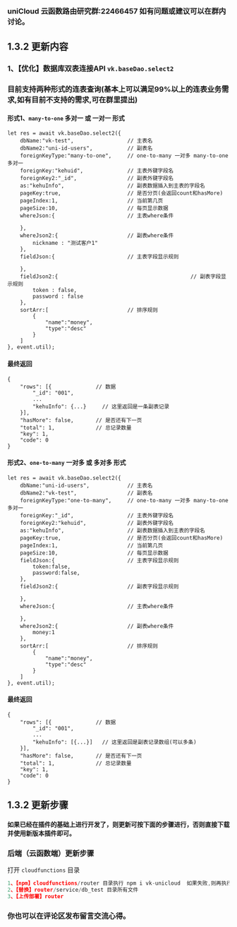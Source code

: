 ### uniCloud 云函数路由研究群:22466457 如有问题或建议可以在群内讨论。

## 1.3.2 更新内容

### 1、【优化】数据库双表连接API `vk.baseDao.select2`
### 目前支持两种形式的连表查询(基本上可以满足99%以上的连表业务需求,如有目前不支持的需求,可在群里提出)
#### 形式1、`many-to-one` 多对一 或 一对一 形式
```
let res = await vk.baseDao.select2({
	dbName:"vk-test",                 // 主表名
	dbName2:"uni-id-users",           // 副表名
	foreignKeyType:"many-to-one",     // one-to-many 一对多 many-to-one 多对一
	foreignKey:"kehuid",              // 主表外键字段名
	foreignKey2:"_id",                // 副表外键字段名
	as:"kehuInfo",                    // 副表数据插入到主表的字段名
	pageKey:true,                     // 是否分页(会返回count和hasMore)
	pageIndex:1,                      // 当前第几页
	pageSize:10,                      // 每页显示数据
	whereJson:{                       // 主表where条件
		
	},
	whereJson2:{                      // 副表where条件
		nickname : "测试客户1"
	},
	fieldJson:{                       // 主表字段显示规则
		
	},
	fieldJson2:{										  // 副表字段显示规则
		token : false,
		password : false
	},
	sortArr:[                         // 排序规则
		{
			"name":"money",
			"type":"desc"
		}
	]
}, event.util);
```
#### 最终返回
```
{
	"rows": [{              // 数据
		"_id": "001",
		...
		"kehuInfo": {...}     // 这里返回是一条副表记录
	}],
	"hasMore": false,       // 是否还有下一页
	"total": 1,             // 总记录数量
	"key": 1,
	"code": 0
}
```

#### 形式2、`one-to-many` 一对多 或 多对多 形式
```
let res = await vk.baseDao.select2({
	dbName:"uni-id-users",            // 主表名
	dbName2:"vk-test",                // 副表名
	foreignKeyType:"one-to-many",     // one-to-many 一对多 many-to-one 多对一
	foreignKey:"_id",                 // 主表外键字段名
	foreignKey2:"kehuid",             // 副表外键字段名
	as:"kehuInfo",                    // 副表数据插入到主表的字段名
	pageKey:true,                     // 是否分页(会返回count和hasMore)
	pageIndex:1,                      // 当前第几页
	pageSize:10,                      // 每页显示数据
	fieldJson:{                       // 主表字段显示规则
		token:false,
		password:false,
	},
	fieldJson2:{                      // 副表字段显示规则
		
	},
	whereJson:{                       // 主表where条件
		
	},
	whereJson2:{                      // 副表where条件
		money:1
	},
	sortArr:[                         // 排序规则
		{
			"name":"money",
			"type":"desc"
		}
	]
}, event.util);
```
#### 最终返回
```
{
	"rows": [{              // 数据
		"_id": "001",
		...
		"kehuInfo": [{...}]   // 这里返回是副表记录数组(可以多条)
	}],
	"hasMore": false,       // 是否还有下一页
	"total": 1,             // 总记录数量
	"key": 1,
	"code": 0
}
```

## 1.3.2 更新步骤
#### 如果已经在插件的基础上进行开发了，则更新可按下面的步骤进行，否则直接下载并使用新版本插件即可。

### 后端（云函数端）更新步骤
打开 `cloudfunctions` 目录

```js
1、【npm】cloudfunctions/router 目录执行 npm i vk-unicloud  如果失败,则再执行一次
2、【替换】router/service/db_test 目录所有文件
3、【上传部署】router
```

### 你也可以在评论区发布留言交流心得。